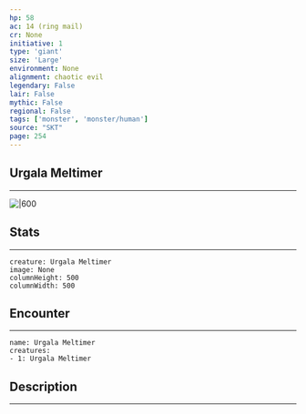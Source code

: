```yaml
---
hp: 58
ac: 14 (ring mail)
cr: None
initiative: 1
type: 'giant'    
size: 'Large'
environment: None
alignment: chaotic evil
legendary: False
lair: False
mythic: False
regional: False
tags: ['monster', 'monster/human']
source: "SKT"
page: 254
---
```


## Urgala Meltimer
---

![|600](D:/Program%20Files/5e.tools/img/bestiary/SKT/Urgala%20Meltimer.jpg)

## Stats
---

```statblock
creature: Urgala Meltimer
image: None
columnHeight: 500
columnWidth: 500
```

## Encounter
---

```encounter-table
name: Urgala Meltimer
creatures:
- 1: Urgala Meltimer
```

## Description
---




